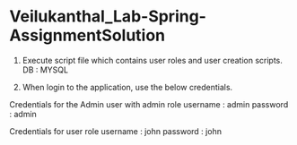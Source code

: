 # Veilukanthal_Lab-Spring-AssignmentSolution

1) Execute script file which contains user roles and user creation scripts.
DB : MYSQL

2) When login to the application, use the below credentials.

Credentials for the Admin user with admin role
username : admin
password : admin

Credentials for user role
username : john
password : john
